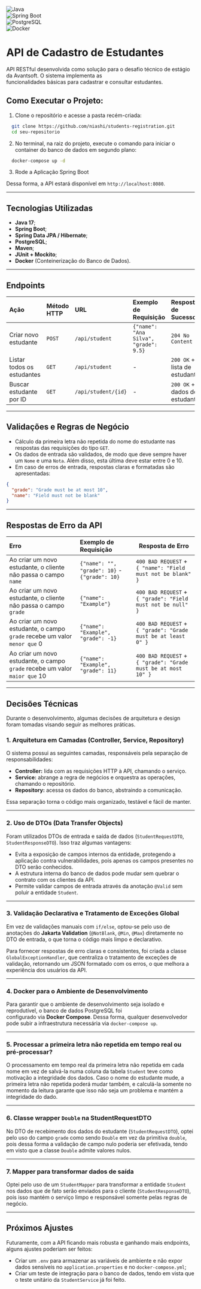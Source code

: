 ![Java](https://img.shields.io/badge/Java-17-blue?logo=openjdk&logoColor=white)  
![Spring Boot](https://img.shields.io/badge/Spring%20Boot-3.x-green?logo=spring&logoColor=white)  
![PostgreSQL](https://img.shields.io/badge/PostgreSQL-16-blue?logo=postgresql&logoColor=white)  
![Docker](https://img.shields.io/badge/Docker-Compose-blue?logo=docker&logoColor=white)

# API de Cadastro de Estudantes

API RESTful desenvolvida como solução para o desafio técnico de estágio da Avantsoft. O sistema implementa as  
funcionalidades básicas para cadastrar e consultar estudantes.

## Como Executar o Projeto:

1. Clone o repositório e acesse a pasta recém-criada:

```bash
  git clone https://github.com/niashi/students-registration.git
  cd seu-repositorio
```

2. No terminal, na raiz do projeto, execute o comando para iniciar o container do banco de dados em segundo plano:

```bash
  docker-compose up -d  
```   

3. Rode a Aplicação Spring Boot

Dessa forma, a API estará disponível em `http://localhost:8080`.

---

## Tecnologias Utilizadas

- **Java 17**;
- **Spring Boot**;
- **Spring Data JPA / Hibernate**;
- **PostgreSQL**;
- **Maven**;
- **JUnit + Mockito**;
- **Docker** (Conteinerização do Banco de Dados).

---

## Endpoints

| Ação                       | Método HTTP | URL                 | Exemplo de Requisição                 | Resposta de Sucesso            |
|:---------------------------|:------------|:--------------------|:--------------------------------------|:-------------------------------|
| Criar novo estudante       | `POST`      | `/api/student`      | `{"name": "Ana Silva", "grade": 9.5}` | `204 No Content`               |
| Listar todos os estudantes | `GET`       | `/api/student`      | -                                     | `200 OK` + lista de estudantes |
| Buscar estudante por ID    | `GET`       | `/api/student/{id}` | -                                     | `200 OK` + dados do estudante  |

---  

## Validações e Regras de Negócio

- Cálculo da primeira letra não repetida do nome do estudante nas respostas das requisições do tipo `GET`.
- Os dados de entrada são validados, de modo que deve sempre haver um `Nome` e uma `Nota`. Além disso, esta última deve
  estar entre 0 e 10.
- Em caso de erros de entrada, respostas claras e formatadas são apresentadas:

```json
{
  "grade": "Grade must be at most 10",
  "name": "Field must not be blank"
}
```

---

## Respostas de Erro da API

| Erro                                                                       | Exemplo de Requisição                         | Resposta de Erro                                              |
|:---------------------------------------------------------------------------|:----------------------------------------------|---------------------------------------------------------------|
| Ao criar um novo estudante, o cliente não passa o campo `name`             | `{"name": "", "grade": 10}` - `{"grade": 10}` | `400 BAD REQUEST` + `{ "name": "Field must not be blank" }`   |
| Ao criar um novo estudante, o cliente não passa o campo `grade`            | `{"name": "Example"}`                         | `400 BAD REQUEST` + `{ "grade": "Field must not be null" }`   |
| Ao criar um novo estudante, o campo `grade` recebe um valor `menor que` 0  | `{"name": "Example", "grade": -1}`            | `400 BAD REQUEST` + `{ "grade": "Grade must be at least 0" }` |
| Ao criar um novo estudante, o campo `grade` recebe um valor `maior que` 10 | `{"name": "Example", "grade": 11}`            | `400 BAD REQUEST` + `{ "grade": "Grade must be at most 10" }` |

---

## Decisões Técnicas

Durante o desenvolvimento, algumas decisões de arquitetura e design foram tomadas visando seguir as melhores práticas.

### 1. Arquitetura em Camadas (Controller, Service, Repository)

O sistema possui as seguintes camadas, responsáveis pela separação de responsabilidades:

- **Controller:** lida com as requisições HTTP à API, chamando o serviço.
- **Service:** abrange a regra de negócios e orquestra as operações, chamando o repositório.
- **Repository:** acessa os dados do banco, abstraindo a comunicação.

Essa separação torna o código mais organizado, testável e fácil de manter.

---

### 2. Uso de DTOs (Data Transfer Objects)

Foram utilizados DTOs de entrada e saída de dados (`StudentRequestDTO`, `StudentResponseDTO`). Isso traz algumas
vantagens:

- Evita a exposição de campos internos da entidade, protegendo a aplicação contra vulnerabilidades, pois apenas os
  campos presentes no DTO serão conhecidos.
- A estrutura interna do banco de dados pode mudar sem quebrar o contrato com os clientes da API.
- Permite validar campos de entrada através da anotação `@Valid` sem poluir a entidade `Student`.

---

### 3. Validação Declarativa e Tratamento de Exceções Global

Em vez de validações manuais com `if/else`, optou-se pelo uso de anotações do **Jakarta Validation** (`@NotBlank`,
`@Min`, `@Max`) diretamente no DTO de entrada, o que torna o código mais limpo e declarativo.

Para fornecer respostas de erro claras e consistentes, foi criada a classe `GlobalExceptionHandler`, que centraliza o
tratamento de exceções de validação, retornando um JSON formatado com os erros, o que melhora a experiência dos usuários
da API.

---

### 4. Docker para o Ambiente de Desenvolvimento

Para garantir que o ambiente de desenvolvimento seja isolado e reprodutível, o banco de dados PostgreSQL foi  
configurado via **Docker Compose**. Dessa forma, qualquer desenvolvedor pode subir a infraestrutura necessária via
`docker-compose up`.

---

### 5. Processar a primeira letra não repetida em tempo real ou pré-processar?

O processamento em tempo real da primeira letra não repetida em cada nome em vez de salvá-la numa coluna da tabela
`Student` teve como motivação a integridade dos dados.
Caso o nome do estudante mude, a primeira letra não repetida poderá mudar também, e calculá-la somente no momento da
leitura garante que isso não seja um problema e mantém a integridade do dado.

---

### 6. Classe wrapper `Double` na StudentRequestDTO

No DTO de recebimento dos dados do estudante (`StudentRequestDTO`), optei pelo uso do campo `grade` como sendo `Double`
em vez da primitiva `double`, pois dessa forma a validação de campo nulo poderia ser efetivada, tendo em visto que a
classe `Double` admite valores nulos.

--- 

### 7. Mapper para transformar dados de saída

Optei pelo uso de um `StudentMapper` para transformar a entidade `Student` nos dados que de fato serão enviados para o
cliente (`StudentResponseDTO`), pois isso mantém o serviço limpo e responsável somente pelas regras de negócio.

---

## Próximos Ajustes

Futuramente, com a API ficando mais robusta e ganhando mais endpoints, alguns ajustes poderiam ser feitos:

- Criar um `.env` para armazenar as variáveis de ambiente e não expor dados sensíveis no `application.properties` e no
  `docker-compose.yml`;
- Criar um teste de integração para o banco de dados, tendo em vista que o teste unitário da `StudentService` já foi
  feito.